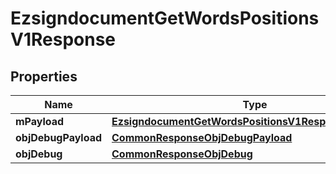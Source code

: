 

# EzsigndocumentGetWordsPositionsV1Response

## Properties

Name | Type | Description | Notes
------------ | ------------- | ------------- | -------------
**mPayload** | [**EzsigndocumentGetWordsPositionsV1ResponseMPayload**](EzsigndocumentGetWordsPositionsV1ResponseMPayload.md) |  | 
**objDebugPayload** | [**CommonResponseObjDebugPayload**](CommonResponseObjDebugPayload.md) |  |  [optional]
**objDebug** | [**CommonResponseObjDebug**](CommonResponseObjDebug.md) |  |  [optional]




